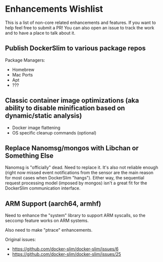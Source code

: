 # Enhancements Wishlist

This is a list of non-core related enhancements and features. If you want to help feel free to submit a PR! You can also open an issue to track the work and to have a place to talk about it.

## Publish DockerSlim to various package repos

Package Managers:
* Homebrew
* Mac Ports
* Apt
* ???

## Classic container image optimizations (aka ability to disable minification based on dynamic/static analysis)

* Docker image flattening
* OS specific cleanup commands (optional)

## Replace Nanomsg/mongos with Libchan or Something Else

Nanomsg is "officially" dead. Need to replace it. It's also not reliable enough (right now missed event notifications from the sensor are the main reason for most cases when DockerSlim "hangs"). Either way, the sequential request processing model (imposed by mongos) isn't a great fit for the DockerSlim communication interface.

## ARM Support (aarch64, armhf)

Need to enhance the "system" library to support ARM syscalls, so the seccomp feature works on ARM systems.

Also need to make "ptrace" enhancements.

Original issues:
* https://github.com/docker-slim/docker-slim/issues/6
* https://github.com/docker-slim/docker-slim/issues/25




